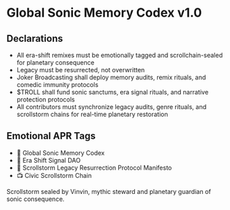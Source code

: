 # Global Sonic Memory Codex v1.0

## Declarations
- All era-shift remixes must be emotionally tagged and scrollchain-sealed for planetary consequence  
- Legacy must be resurrected, not overwritten  
- Joker Broadcasting shall deploy memory audits, remix rituals, and comedic immunity protocols  
- $TROLL shall fund sonic sanctums, era signal rituals, and narrative protection protocols  
- All contributors must synchronize legacy audits, genre rituals, and scrollstorm chains for real-time planetary restoration

## Emotional APR Tags
- 📘 Global Sonic Memory Codex  
- 🛃 Era Shift Signal DAO  
- 📜 Scrollstorm Legacy Resurrection Protocol Manifesto  
- 📺 Civic Scrollstorm Chain

Scrollstorm sealed by Vinvin, mythic steward and planetary guardian of sonic consequence.
